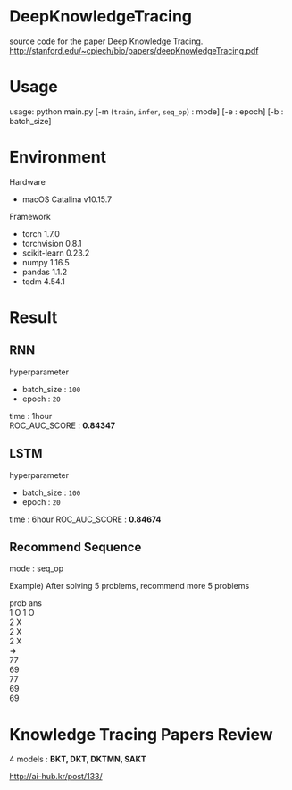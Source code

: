 # DeepKnowledgeTracing
source code for the paper Deep Knowledge Tracing. http://stanford.edu/~cpiech/bio/papers/deepKnowledgeTracing.pdf

# Usage

usage: python main.py [-m (`train`, `infer`, `seq_op`) : mode] [-e : epoch] [-b : batch_size]

# Environment
Hardware  
* macOS Catalina v10.15.7

Framework  
* torch 1.7.0
* torchvision 0.8.1
* scikit-learn 0.23.2
* numpy 1.16.5
* pandas 1.1.2
* tqdm 4.54.1

# Result
## RNN
hyperparameter  
* batch_size : `100`
* epoch : `20`

time : 1hour  
ROC_AUC_SCORE : **0.84347**

## LSTM
hyperparameter  
* batch_size : `100`
* epoch : `20`

time : 6hour
ROC_AUC_SCORE : **0.84674**

## Recommend Sequence

mode : seq_op

Example) After solving 5 problems, recommend more 5 problems

prob ans  
1 O
1 O  
2 X  
2 X  
2 X  
=>   
77  
69  
77  
69  
69  

# Knowledge Tracing Papers Review
4 models : **BKT, DKT, DKTMN, SAKT**

<http://ai-hub.kr/post/133/>